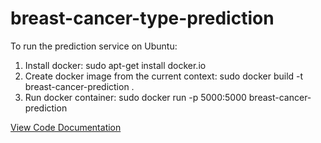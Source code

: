 # breast-cancer-type-prediction

To run the prediction service on Ubuntu:
<ol>
<li>Install docker: sudo apt-get install docker.io</li>
<li>Create docker image from the current context: sudo docker build -t breast-cancer-prediction .</li>
<li>Run docker container: sudo docker run -p 5000:5000 breast-cancer-prediction</li>
</ol>

[View Code Documentation](https://drive.google.com/file/d/1BGn-UeXsnhaYXP1LmRZxH5uhOtGazi1d/view)
